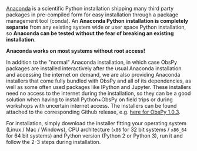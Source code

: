 [Anaconda](https://store.continuum.io/cshop/anaconda/) is a scientific Python installation shipping many third party packages in pre-compiled form for easy installation through a package management tool (conda). An **Anaconda Python installation is completely separate** from any existing system wide or user space Python installation, so **Anaconda can be tested without the fear of breaking an existing installation**.

**Anaconda works on most systems without root access!**

In addition to the "normal" Anaconda installation, in which case ObsPy packages are installed interactively after the usual Anaconda installation and accessing the internet on demand, we are also providing Anaconda installers that come fully bundled with ObsPy and all of its dependencies, as well as some often used packages like IPython and Jupyter. These installers need no access to the internet during the installation, so they can be a good solution when having to install Python+ObsPy on field trips or during workshops with uncertain internet access. The installers can be found attached to the corresponding Github release, e.g. [here for ObsPy 1.0.3](https://github.com/obspy/obspy/releases/tag/1.0.3).

For installation, simply download the installer fitting your operating system (Linux / Mac / Windows), CPU architecture (`x86` for 32 bit systems / `x86_64` for 64 bit systems) and Python version (Python 2 or Python 3), run it and follow the 2-3 steps during installation.